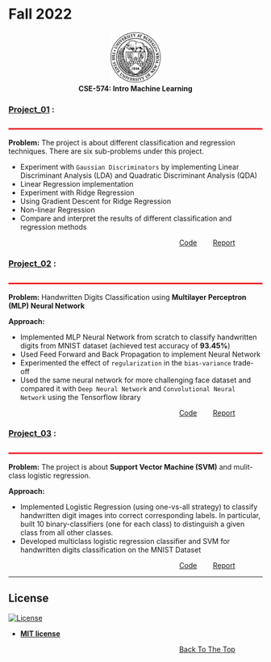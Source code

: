 # Fall 2022
<p align="center">
<img src="images/ub.png" alt="ub_logo.jpg" width="100" height="100"> <br>
  <b> CSE-574: Intro Machine Learning </b>
</p>

### [Project_01](Project_01) :
<img src="images/bar.jpeg" alt="bar.jpeg" width="1100" height="3"> <br>

**Problem:** 
The project is about different classification and regression techniques. There are six sub-problems under this project.
- Experiment with `Gaussian Discriminators` by implementing Linear Discriminant Analysis (LDA) and Quadratic Discriminant Analysis (QDA)
- Linear Regression implementation
- Experiment with Ridge Regression
- Using Gradient Descent for Ridge Regression
- Non-linear Regression
- Compare and interpret the results of different classification and regression methods

&nbsp;&nbsp;&nbsp;&nbsp;&nbsp;&nbsp;&nbsp;&nbsp;&nbsp;&nbsp;&nbsp;&nbsp;&nbsp;&nbsp;&nbsp;&nbsp;&nbsp;&nbsp;&nbsp;&nbsp;&nbsp;&nbsp;&nbsp;&nbsp;&nbsp;&nbsp;&nbsp;&nbsp;&nbsp;&nbsp;&nbsp;&nbsp;&nbsp;&nbsp;&nbsp;&nbsp;&nbsp;&nbsp;&nbsp;&nbsp;&nbsp;&nbsp;&nbsp;&nbsp;&nbsp;&nbsp;&nbsp;&nbsp;&nbsp;&nbsp;&nbsp;&nbsp;&nbsp;&nbsp;&nbsp;&nbsp;&nbsp;&nbsp;&nbsp;&nbsp;&nbsp;&nbsp;&nbsp;&nbsp;&nbsp;&nbsp;&nbsp;&nbsp;&nbsp;&nbsp;&nbsp;&nbsp;&nbsp;&nbsp;&nbsp;&nbsp;&nbsp;&nbsp;&nbsp;&nbsp;&nbsp;&nbsp;&nbsp;&nbsp;&nbsp; [Code](assignment1/script.py)  &nbsp;&nbsp;&nbsp;&nbsp;&nbsp;&nbsp; [Report](assignment1/report.pdf)



### [Project_02](Project_02) :
<img src="images/bar.jpeg" alt="bar.jpeg" width="1100" height="3"> <br>

**Problem:** 
Handwritten Digits Classification using **Multilayer Perceptron (MLP) Neural Network**

**Approach:**

- Implemented MLP Neural Network from scratch to classify handwritten digits from MNIST dataset 
   (achieved test accuracy of **93.45%**)
- Used Feed Forward and Back Propagation to implement Neural Network
- Experimented the effect of `regularization` in the `bias-variance` trade-off
- Used the same neural network for more challenging face dataset and compared it with `Deep Neural Network` and `Convolutional Neural Network` using the Tensorflow library

&nbsp;&nbsp;&nbsp;&nbsp;&nbsp;&nbsp;&nbsp;&nbsp;&nbsp;&nbsp;&nbsp;&nbsp;&nbsp;&nbsp;&nbsp;&nbsp;&nbsp;&nbsp;&nbsp;&nbsp;&nbsp;&nbsp;&nbsp;&nbsp;&nbsp;&nbsp;&nbsp;&nbsp;&nbsp;&nbsp;&nbsp;&nbsp;&nbsp;&nbsp;&nbsp;&nbsp;&nbsp;&nbsp;&nbsp;&nbsp;&nbsp;&nbsp;&nbsp;&nbsp;&nbsp;&nbsp;&nbsp;&nbsp;&nbsp;&nbsp;&nbsp;&nbsp;&nbsp;&nbsp;&nbsp;&nbsp;&nbsp;&nbsp;&nbsp;&nbsp;&nbsp;&nbsp;&nbsp;&nbsp;&nbsp;&nbsp;&nbsp;&nbsp;&nbsp;&nbsp;&nbsp;&nbsp;&nbsp;&nbsp;&nbsp;&nbsp;&nbsp;&nbsp;&nbsp;&nbsp;&nbsp;&nbsp;&nbsp;&nbsp;&nbsp; [Code](assignment2/nnScript.py)  &nbsp;&nbsp;&nbsp;&nbsp;&nbsp;&nbsp; [Report](assignment2/ML_Report_PA2.pdf)




### [Project_03](Project_03) :
<img src="images/bar.jpeg" alt="bar.jpeg" width="1100" height="3"> <br>

**Problem:** 
The project is about **Support Vector Machine (SVM)** and mulit-class logistic regression.

**Approach:**

- Implemented Logistic Regression (using one-vs-all strategy) to classify handwritten digit images into correct corresponding labels. In particular, built 10 binary-classifiers (one for each class) to distinguish a given class from all other classes.
- Developed multiclass logistic regression classifier and SVM for handwritten digits classification on the MNIST Dataset 


&nbsp;&nbsp;&nbsp;&nbsp;&nbsp;&nbsp;&nbsp;&nbsp;&nbsp;&nbsp;&nbsp;&nbsp;&nbsp;&nbsp;&nbsp;&nbsp;&nbsp;&nbsp;&nbsp;&nbsp;&nbsp;&nbsp;&nbsp;&nbsp;&nbsp;&nbsp;&nbsp;&nbsp;&nbsp;&nbsp;&nbsp;&nbsp;&nbsp;&nbsp;&nbsp;&nbsp;&nbsp;&nbsp;&nbsp;&nbsp;&nbsp;&nbsp;&nbsp;&nbsp;&nbsp;&nbsp;&nbsp;&nbsp;&nbsp;&nbsp;&nbsp;&nbsp;&nbsp;&nbsp;&nbsp;&nbsp;&nbsp;&nbsp;&nbsp;&nbsp;&nbsp;&nbsp;&nbsp;&nbsp;&nbsp;&nbsp;&nbsp;&nbsp;&nbsp;&nbsp;&nbsp;&nbsp;&nbsp;&nbsp;&nbsp;&nbsp;&nbsp;&nbsp;&nbsp;&nbsp;&nbsp;&nbsp;&nbsp;&nbsp;&nbsp; [Code](assignment3/script.py)  &nbsp;&nbsp;&nbsp;&nbsp;&nbsp;&nbsp; [Report](assignment3/report.pdf)


---
## License

[![License](http://img.shields.io/:license-mit-blue.svg?style=flat-square)](http://badges.mit-license.org)

- **[MIT license](http://opensource.org/licenses/mit-license.php)**


&nbsp;&nbsp;&nbsp;&nbsp;&nbsp;&nbsp;&nbsp;&nbsp;&nbsp;&nbsp;&nbsp;&nbsp;&nbsp;&nbsp;&nbsp;&nbsp;&nbsp;&nbsp;&nbsp;&nbsp;&nbsp;&nbsp;&nbsp;&nbsp;&nbsp;&nbsp;&nbsp;&nbsp;&nbsp;&nbsp;&nbsp;&nbsp;&nbsp;&nbsp;&nbsp;&nbsp;&nbsp;&nbsp;&nbsp;&nbsp;&nbsp;&nbsp;&nbsp;&nbsp;&nbsp;&nbsp;&nbsp;&nbsp;&nbsp;&nbsp;&nbsp;&nbsp;&nbsp;&nbsp;&nbsp;&nbsp;&nbsp;&nbsp;&nbsp;&nbsp;&nbsp;&nbsp;&nbsp;&nbsp;&nbsp;&nbsp;&nbsp;&nbsp;&nbsp;&nbsp;&nbsp;&nbsp;&nbsp;&nbsp;&nbsp;&nbsp;&nbsp;&nbsp;&nbsp;&nbsp;&nbsp;&nbsp;&nbsp;&nbsp;&nbsp;&nbsp;[Back To The Top](#spring-2019)
